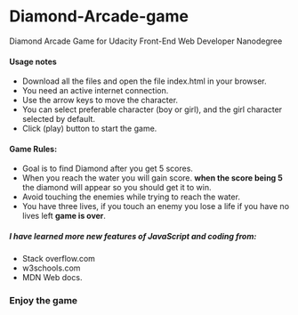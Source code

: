 # Diamond-Arcade-game
Diamond Arcade Game for Udacity Front-End Web Developer Nanodegree

#### Usage notes
* Download all the files and open the file index.html in your browser.
* You need an active internet connection.
* Use the arrow keys to move the character.
* You can select preferable character (boy or girl), and the girl character selected by default.
* Click (play) button to start the game. 

#### Game Rules:
* Goal is to find Diamond after you get 5 scores.
* When you reach the water you will gain score. **when the score being 5** the diamond will appear so you should get it to win.
* Avoid touching the enemies while trying to reach the water.
* You have three lives, if you touch an enemy you lose a life if you have no lives left **game is over**.

##### I have learned more new features of JavaScript and coding from:
* Stack overflow.com
* w3schools.com
* MDN Web docs.



### Enjoy the game  
